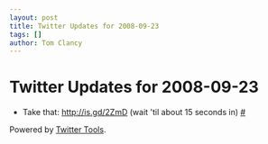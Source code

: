 ```yaml
---
layout: post
title: Twitter Updates for 2008-09-23
tags: []
author: Tom Clancy
---
```


# Twitter Updates for 2008-09-23

<ul>
	<li>Take that: <a href="http://is.gd/2ZmD" rel="nofollow">http://is.gd/2ZmD</a> (wait 'til about 15 seconds in) <a href="http://twitter.com/tclancy/statuses/932142883">#</a></li>
</ul>
<p>Powered by <a href="http://alexking.org/projects/wordpress">Twitter Tools</a>.</p>
